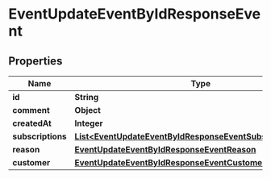 

# EventUpdateEventByIdResponseEvent


## Properties

| Name | Type | Description | Notes |
|------------ | ------------- | ------------- | -------------|
|**id** | **String** |  |  [optional] |
|**comment** | **Object** |  |  [optional] |
|**createdAt** | **Integer** |  |  [optional] |
|**subscriptions** | [**List&lt;EventUpdateEventByIdResponseEventSubscriptionsInner&gt;**](EventUpdateEventByIdResponseEventSubscriptionsInner.md) |  |  [optional] |
|**reason** | [**EventUpdateEventByIdResponseEventReason**](EventUpdateEventByIdResponseEventReason.md) |  |  [optional] |
|**customer** | [**EventUpdateEventByIdResponseEventCustomer**](EventUpdateEventByIdResponseEventCustomer.md) |  |  [optional] |



